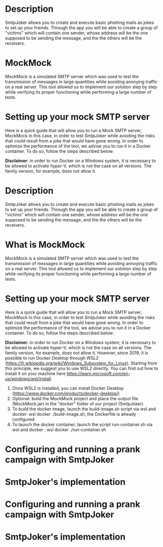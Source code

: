 # Description
SmtpJoker allows you to create and execute basic phishing mails as jokes to set up your friends.
Through the app you will be able to create a group of "victims" which will contain one sender, whose address will be the one supposed to be sending the message, and the
the others will be the receivers.

# MockMock
MockMock is a simulated SMTP server which was used to test the transmission of messages in large quantities while avoiding annoying traffic on a real server. This tool allowed us to implement our solution step by step while verifying its proper functioning while performing a large number of tests. 

# Setting up your mock SMTP server
Here is a quick guide that will allow you to run a Mock SMTP server, MockMock in this case, in order to test *SmtpJoker* while avoiding the risks that could result from a joke that would have gone wrong. In order to optimize the performance of the tool, we advise you to run it in a Docker container. To do so, follow the steps described below:

**Disclaimer**: in order to run Docker on a Windows system, it is necessary to be allowed to activate hyper-V, which is not the case on all versions. The family version, for example, does not allow it.


# Description
SmtpJoker allows you to create and execute basic phishing mails as jokes to set up your friends.
Through the app you will be able to create a group of "victims" which will contain one sender, whose address will be the one supposed to be sending the message, and the
the others will be the receivers.

# What is MockMock
MockMock is a simulated SMTP server which was used to test the transmission of messages in large quantities while avoiding annoying traffic on a real server. This tool allowed us to implement our solution step by step while verifying its proper functioning while performing a large number of tests. 

# Setting up your mock SMTP server
Here is a quick guide that will allow you to run a Mock SMTP server, MockMock in this case, in order to test *SmtpJoker* while avoiding the risks that could result from a joke that would have gone wrong. In order to optimize the performance of the tool, we advise you to run it in a Docker container. To do so, follow the steps described below:

**Disclaimer**: in order to run Docker on a Windows system, it is necessary to be allowed to activate hyper-V, which is not the case on all versions. The family version, for example, does not allow it.
However, since 2019, it is possible to run Docker Desktop through WSL2 (https://fr.wikipedia.org/wiki/Windows_Subsystem_for_Linux). Starting from this principle, we suggest you to use WSL2 directly. You can find out how to install it on your machine here https://learn.microsoft.com/en-us/windows/wsl/install.

1.	Once WSL2 is installed, you can install Docker Desktop (https://www.docker.com/products/docker-desktop/)
2.	Optional: build the MockMock project and place the output file (MockMock.jar) in the "docker" folder of our project (SmtpJoker)
3.	To build the docker image, launch the build-image.sh script via wsl and docker: wsl docker ./build-image.sh, the Dockerfile is already configured.
4.	To launch the docker container, launch the script run-container.sh via wsl and docker : wsl docker ./run-container.sh

# Configuring and running a prank campaign with SmtpJoker

# SmtpJoker's implementation


# Configuring and running a prank campaign with SmtpJoker

# SmtpJoker's implementation
